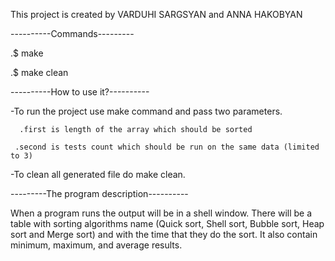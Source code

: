 This project is created by VARDUHI SARGSYAN and ANNA HAKOBYAN

----------Commands---------

.$ make

.$ make clean

----------How to use it?----------

-To run the project use make command and pass two parameters.

      .first is length of the array which should be sorted

     .second is tests count which should be run on the same data (limited to 3)

-To clean all generated file do make clean.

---------The program description----------

When a program runs the output will be in a shell window. There will be a table with sorting algorithms name 
(Quick sort, Shell sort, Bubble sort, Heap sort and Merge sort) and with the time that they do the sort. 
It also contain minimum, maximum, and average results.
